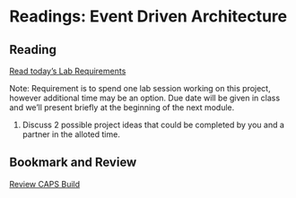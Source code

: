 Readings: Event Driven Architecture
===================================

Reading
-------

[Read today’s Lab Requirements](https://codefellows.github.io/code-401-javascript-guide/curriculum/class-14/lab/)

Note: Requirement is to spend one lab session working on this project, however additional time may be an option. Due date will be given in class and we’ll present briefly at the beginning of the next module.

1. Discuss 2 possible project ideas that could be completed by you and a partner in the alloted time.

Bookmark and Review
-------------------

[Review CAPS Build](https://codefellows.github.io/code-401-javascript-guide/curriculum/apps-and-libraries/caps/)
